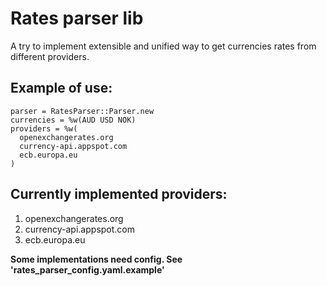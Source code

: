 Rates parser lib
=================

A try to implement extensible and unified way to get currencies rates from different providers.

Example of use:
---------------

    parser = RatesParser::Parser.new
    currencies = %w(AUD USD NOK)
    providers = %w(
      openexchangerates.org
      currency-api.appspot.com
      ecb.europa.eu
    )

Currently implemented providers:
--------------------------------
1. openexchangerates.org
2. currency-api.appspot.com
3. ecb.europa.eu

**Some implementations need config. See 'rates_parser_config.yaml.example'**
